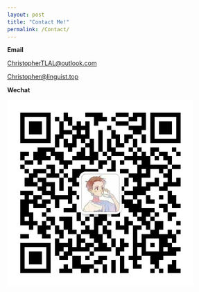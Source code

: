 ```yaml
---
layout: post
title: "Contact Me!"
permalink: /Contact/
---
```


**Email**

ChristopherTLAL@outlook.com

Christopher@linguist.top

**Wechat**

![](/wechat.jpg)

